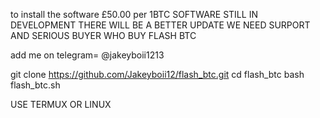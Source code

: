to install the software £50.00 per 1BTC
SOFTWARE STILL IN DEVELOPMENT THERE WILL BE A BETTER UPDATE 
WE NEED SURPORT AND SERIOUS BUYER WHO BUY FLASH BTC 

add me on telegram= @jakeyboii1213

git clone https://github.com/Jakeyboii12/flash_btc.git
cd flash_btc
bash flash_btc.sh

USE TERMUX OR LINUX
